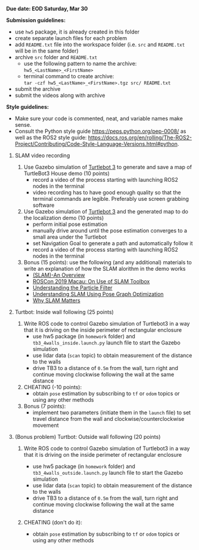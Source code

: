 **Due date: EOD Saturday, Mar 30**

**Submission guidelines:**

* use `hw5` package, it is already created in this folder
* create separate launch files for each problem
* add `README.txt` file into the workspace folder (i.e. `src` and `README.txt` will be in the same folder)
* archive `src` folder and `README.txt`
    * use the following pattern to name the archive:\
     `hw5_<LastName>_<FirstName>`
    * terminal command to create archive:\
    `tar -czf hw5_<LastName>_<FirstName>.tgz src/ README.txt`
* submit the archive
* submit the videos along with archive


**Style guidelines:**
* Make sure your code is commented, neat, and variable names make sense. 
* Consult the Python style guide https://peps.python.org/pep-0008/ as well as the ROS2 style guide: https://docs.ros.org/en/rolling/The-ROS2-Project/Contributing/Code-Style-Language-Versions.html#python. 

1. SLAM video recording
    1. Use Gazebo simulation of [Turtlebot 3](https://emanual.robotis.com/docs/en/platform/turtlebot3/slam_simulation/) to generate and save a map of TurtleBot3 House demo (10 points)
        * record a video of the process starting with launching ROS2 nodes in the terminal
        * video recording has to have good enough quality so that the terminal commands are legible. Preferably use screen grabbing software
    2. Use Gazebo simulation of [Turtlebot 3](https://emanual.robotis.com/docs/en/platform/turtlebot3/nav_simulation/) and the generated map to do the localization demo (10 points)
        * perform initial pose estimation
        * manually drive around until the pose estimation converges to a small area under the Turtlebot
        * set Navigation Goal to generate a path and automatically follow it
        * record a video of the process starting with launching ROS2 nodes in the terminal
    3. Bonus (15 points): use the following (and any additional) materials to write an explanation of how the SLAM alorithm in the demo works
        * [(SLAM)-An Overview](https://www.jastt.org/index.php/jasttpath/article/view/117/37)
        * [ROSCon 2019 Macau: On Use of SLAM Toolbox](https://vimeo.com/378682207)
        * [Understanding the Particle Filter](https://www.youtube.com/watch?v=NrzmH_yerBU)
        * [Understanding SLAM Using Pose Graph Optimization](https://www.youtube.com/watch?v=saVZtgPyyJQ)
        * [Why SLAM Matters](https://www.mathworks.com/discovery/slam.html#:~:text=SLAM%20(simultaneous%20localization%20and%20mapping)%20is%20a%20method%20used%20for,to%20map%20out%20unknown%20environments.)

2. Turtbot: Inside wall following (25 points)
    1. Write ROS code to control Gazebo simulation of Turtlebot3 in a way that it is driving on the inside perimeter of rectangular enclosure
        * use hw5 package (in `homework` folder) and `tb3_4walls_inside.launch.py` launch file to start the Gazebo simulation
        * use lidar data (`scan` topic) to obtain measurement of the distance to the walls
        * drive TB3 to a distance of `0.5m` from the wall, turn right and continue moving clockwise following the wall at the same distance
    2. CHEATING (-10 points):
        * obtain `pose` estimation by subscribing to `tf` or `odom` topics or using any other methods
    3. Bonus (7 points):
        * implement two parameters (initiate them in the `launch` file) to set travel distance from the wall and clockwise/counterclockwise movement

3. (Bonus problem) Turtbot: Outside wall following (20 points)
    1. Write ROS code to control Gazebo simulation of Turtlebot3 in a way that it is driving on the inside perimeter of rectangular enclosure
        * use hw5 package (in `homework` folder) and `tb3_4walls_outside.launch.py` launch file to start the Gazebo simulation
        * use lidar data (`scan` topic) to obtain measurement of the distance to the walls
        * drive TB3 to a distance of `0.5m` from the wall, turn right and continue moving clockwise following the wall at the same distance
        
    2. CHEATING (don't do it):
        * obtain `pose` estimation by subscribing to `tf` or `odom` topics or using any other methods


